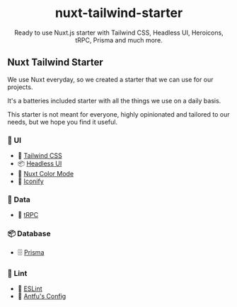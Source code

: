 <h1 align="center">
  nuxt-tailwind-starter
</h1>

<p align="center">
  Ready to use Nuxt.js starter with Tailwind CSS, Headless UI, Heroicons, tRPC, Prisma and much more.
</p>

## Nuxt Tailwind Starter

We use Nuxt everyday, so we created a starter that we can use for our projects.

It's a batteries included starter with all the things we use on a daily basis.

This starter is not meant for everyone, highly opinionated and tailored to our needs, but we hope you find it useful.

### 📐 UI

- 🎨 [Tailwind CSS](https://tailwindcss.com)
- 📦 [Headless UI](https://headlessui.dev)
- 🌙 [Nuxt Color Mode](https://color-mode.nuxtjs.org/)
- 📁 [Iconify](https://iconify.design/)

### 📡 Data

- 🔄 [tRPC](https://trpc.io)

### 📦 Database

- 🗄️ [Prisma](https://www.prisma.io/)

### 🧹 Lint

- 🧹 [ESLint](https://eslint.org/)
- 🧹 [Antfu's Config](https://github.com/antfu/eslint-config)
